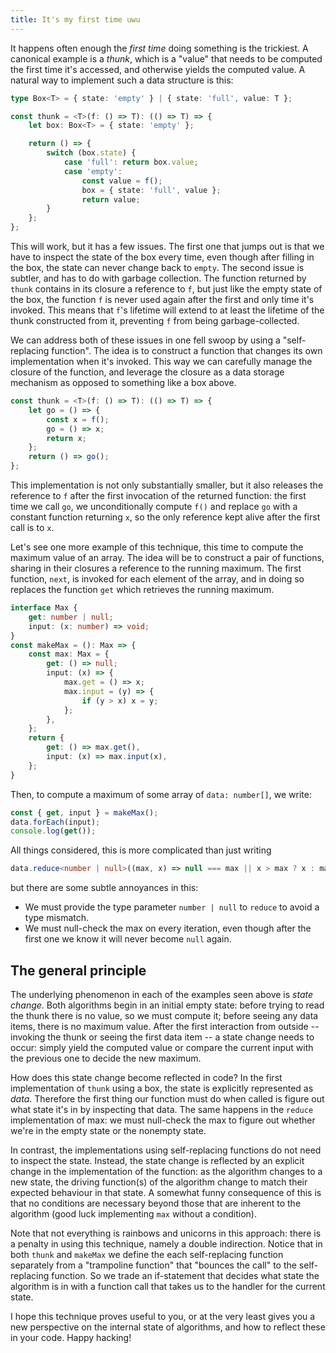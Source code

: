 ```yaml
---
title: It's my first time uwu
---
```


It happens often enough the _first time_ doing something is the trickiest. A
canonical example is a _thunk_, which is a "value" that needs to be computed the
first time it's accessed, and otherwise yields the computed value. A natural way
to implement such a data structure is this:

```typescript
type Box<T> = { state: 'empty' } | { state: 'full', value: T };

const thunk = <T>(f: () => T): (() => T) => {
    let box: Box<T> = { state: 'empty' };

    return () => {
        switch (box.state) {
            case 'full': return box.value;
            case 'empty':
                const value = f();
                box = { state: 'full', value };
                return value;
        }
    };
};
```

This will work, but it has a few issues. The first one that jumps out is that we
have to inspect the state of the box every time, even though after filling in
the box, the state can never change back to `empty`.
The second issue is subtler, and has to do with garbage collection. The function
returned by `thunk` contains in its closure a reference to `f`, but just like
the empty state of the box, the function `f` is never used again after the first
and only time it's invoked. This means that `f`'s lifetime will extend to at
least the lifetime of the thunk constructed from it, preventing `f` from being
garbage-collected.

We can address both of these issues in one fell swoop by using a "self-replacing
function". The idea is to construct a function that changes its own
implementation when it's invoked. This way we can carefully manage the closure
of the function, and leverage the closure as a data storage mechanism as opposed
to something like a box above.

```typescript
const thunk = <T>(f: () => T): (() => T) => {
    let go = () => {
        const x = f();
        go = () => x;
        return x;
    };
    return () => go();
};
```

This implementation is not only substantially smaller, but it also releases the
reference to `f` after the first invocation of the returned function: the first
time we call `go`, we unconditionally compute `f()` and replace `go` with a
constant function returning `x`, so the only reference kept alive after the
first call is to `x`.

Let's see one more example of this technique, this time to compute the maximum
value of an array. The idea will be to construct a pair of functions, sharing in
their closures a reference to the running maximum. The first function, `next`,
is invoked for each element of the array, and in doing so replaces the function
`get` which retrieves the running maximum.

```typescript
interface Max {
    get: number | null;
    input: (x: number) => void;
}
const makeMax = (): Max => {
    const max: Max = {
        get: () => null;
        input: (x) => {
            max.get = () => x;
            max.input = (y) => {
                if (y > x) x = y;
            };
        },
    };
    return {
        get: () => max.get(),
        input: (x) => max.input(x),
    };
}
```

Then, to compute a maximum of some array of `data: number[]`, we write:
```typescript
const { get, input } = makeMax();
data.forEach(input);
console.log(get());
```

All things considered, this is more complicated than just writing
```typescript
data.reduce<number | null>((max, x) => null === max || x > max ? x : max, null);
```
but there are some subtle annoyances in this:

- We must provide the type parameter `number | null` to `reduce` to avoid a type
  mismatch.
- We must null-check the max on every iteration, even though after the first one
  we know it will never become `null` again.

## The general principle

The underlying phenomenon in each of the examples seen above is _state
change_. Both algorithms begin in an initial empty state: before trying to
read the thunk there is no value, so we must compute it; before seeing any data
items, there is no maximum value. After the first interaction from outside --
invoking the thunk or seeing the first data item -- a state change needs to
occur: simply yield the computed value or compare the current input with the
previous one to decide the new maximum.

How does this state change become reflected in code? In the first implementation
of `thunk` using a box, the state is explicitly represented as _data_. Therefore
the first thing our function must do when called is figure out what state it's
in by inspecting that data. The same happens in the `reduce` implementation of
max: we must null-check the max to figure out whether we're in the empty state
or the nonempty state.

In contrast, the implementations using self-replacing functions do not need to
inspect the state. Instead, the state change is reflected by an explicit change
in the implementation of the function: as the algorithm changes to a new state,
the driving function(s) of the algorithm change to match their expected
behaviour in that state. A somewhat funny consequence of this is that no
conditions are necessary beyond those that are inherent to the algorithm (good
luck implementing `max` without a condition).

Note that not everything is rainbows and unicorns in this approach: there is a
penalty in using this technique, namely a double indirection.
Notice that in both `thunk` and `makeMax` we define the each self-replacing
function separately from a "trampoline function" that "bounces the call" to the
self-replacing function. So we trade an if-statement that decides what state the
algorithm is in with a function call that takes us to the handler for the
current state.

I hope this technique proves useful to you, or at the very least gives you a new
perspective on the internal state of algorithms, and how to reflect these in
your code. Happy hacking!
